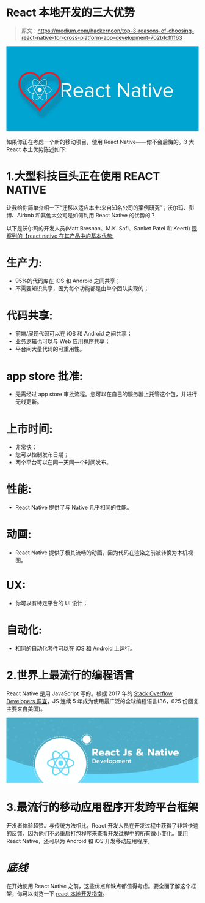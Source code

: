 # React 本地开发的三大优势

> 原文：<https://medium.com/hackernoon/top-3-reasons-of-choosing-react-native-for-cross-platform-app-development-702b1cffff63>

![](img/3ed9e3052f1f74b89e6a39df5293e729.png)

如果你正在考虑一个新的移动项目，使用 React Native——你不会后悔的。3 大 React 本土优势陈述如下:

# 1.大型科技巨头正在使用 REACT NATIVE

让我给你简单介绍一下“迁移以适应本土:来自知名公司的案例研究”；沃尔玛、彭博、Airbnb 和其他大公司是如何利用 React Native 的优势的？

以下是沃尔玛的开发人员(Matt Bresnan、M.K. Safi、Sanket Patel 和 Keerti) [观察到的【react native 在其产品中的基本优势:](/walmartlabs/react-native-at-walmartlabs-cdd140589560)

# **生产力:**

*   95%的代码库在 iOS 和 Android 之间共享；
*   不需要知识共享，因为每个功能都是由单个团队实现的；

# 代码共享:

*   前端/展现代码可以在 iOS 和 Android 之间共享；
*   业务逻辑也可以与 Web 应用程序共享；
*   平台间大量代码的可重用性。

# app store 批准:

*   无需经过 app store 审批流程。您可以在自己的服务器上托管这个包，并进行无线更新。

# 上市时间:

*   非常快；
*   您可以控制发布日期；
*   两个平台可以在同一天同一个时间发布。

# 性能:

*   React Native 提供了与 Native 几乎相同的性能。

# 动画:

*   React Native 提供了极其流畅的动画，因为代码在渲染之前被转换为本机视图。

# UX:

*   你可以有特定平台的 UI 设计；

# 自动化:

*   相同的自动化套件可以在 iOS 和 Android 上运行。

# 2.世界上最流行的编程语言

React Native 是用 JavaScript 写的。根据 2017 年的 [Stack Overflow Developers 调查](https://insights.stackoverflow.com/survey/2017#technology)，JS 连续 5 年成为使用最广泛的全球编程语言(36，625 份回复主要来自美国)。

![](img/191c3f40b6bda650c30d9c7f372b45a3.png)

# 3.最流行的移动应用程序开发跨平台框架

开发者体验超赞。与传统方法相比，React 开发人员在开发过程中获得了非常快速的反馈，因为他们不必重启打包程序来查看开发过程中的所有微小变化。使用 React Native，还可以为 Android 和 iOS 开发移动应用程序。

# *底线*

在开始使用 React Native 之前，这些优点和缺点都值得考虑。要全面了解这个框架，你可以浏览一下 [react 本地开发指南](http://www.reactnative.com/)。